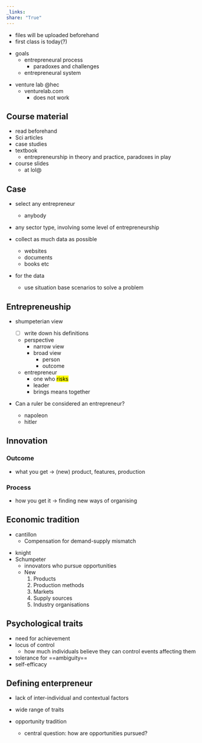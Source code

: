 ```yaml
---
_links: 
share: "True"
---
```




- files will be uploaded beforehand
- first class is today(?)
* goals
	* entrepreneural process
		* paradoxes and challenges 
	* entrepreneural system

- venture lab @hec
	- venturelab.com
		- does not work

## Course material

- read beforehand
- Sci articles 
- case studies 
- textbook
	- entrepreneurship in theory and practice, paradoxes in play
- course slides
	- at lol@

## Case

- select any entrepreneur 
	- anybody 
- any sector type, involving some level of entrepreneurship 
- collect as much data as possible
	- websites
	- documents
	- books etc

- for the data
	- use situation base scenarios to solve a problem

## Entrepreneuship
- shumpeterian view
	- [ ] write down his definitions
	- perspective
		- narrow view
		- broad view
			- person
			- outcome
	- entrepreneur
		- one who <mark class="hltr-red">risks</mark>
		- leader
		- brings means together 

- Can a ruler be considered an entrepreneur? 
	- napoleon
	- hitler

## Innovation

### Outcome
- what you get -> (new) product, features, production
### Process
- how you get it -> finding new ways of organising 

## Economic tradition
* cantillon
	* Compensation for demand-supply mismatch
- knight
- Schumpeter
	- innovators who pursue opportunities
	- New
		1. Products
		2. Production methods
		3. Markets
		4. Supply sources
		5. Industry organisations

## Psychological traits
- need for achievement
- locus of control
	- how much individuals believe they can control events affecting them
- tolerance for ==ambiguity==
- self-efficacy

## Defining enterpreneur
- lack of inter-individual and contextual factors
- wide range of traits

- opportunity tradition
	- central question: how are opportunities pursued? 

